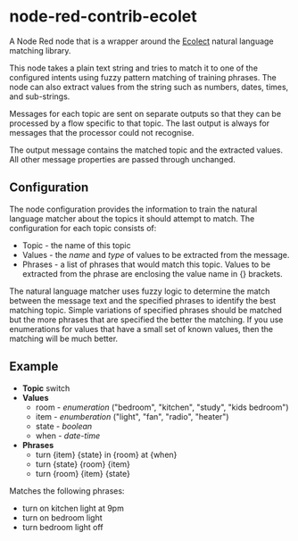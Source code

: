 # node-red-contrib-ecolet
A Node Red node that is a wrapper around the [Ecolect](https://www.npmjs.com/package/ecolect) natural language matching library.

This node takes a plain text string and tries to match it to one of the configured intents using fuzzy pattern matching of training phrases.  The node can also extract values from the string such as numbers, dates, times, and sub-strings.

Messages for each topic are sent on separate outputs so that they can be
processed by a flow specific to that topic.  The last output is always for messages
that the processor could not recognise.

The output message contains the matched topic and the extracted values. All other message properties are passed through unchanged.</p>

## Configuration

The node configuration provides the information to train the natural language matcher
about the topics it should attempt to match.  The configuration for each topic consists of:

 - Topic - the name of this topic
 - Values - the *name* and *type* of values to be extracted from the message.
 - Phrases - a list of phrases that would match this topic.  Values to be extracted from the phrase are enclosing the value name in {} brackets.

The natural language matcher uses fuzzy logic to determine the match between the message
text and the specified phrases to identify the best matching topic. Simple variations of
specified phrases should be matched but the more phrases that are specified the better
the matching.  If you use enumerations for values that have a small set of known values, then 
the matching will be much better.


## Example

 - **Topic** switch
 - **Values**
    - room - *enumeration* ("bedroom", "kitchen", "study", "kids bedroom")
    - item - *enumberation* ("light", "fan", "radio", "heater")
    - state - *boolean*
    - when - *date-time*
  - **Phrases**
    - turn {item} {state} in {room} at {when}
    - turn {state} {room} {item}
    - turn {room} {item} {state}

Matches the following phrases:
  - turn on kitchen light at 9pm
  - turn on bedroom light
  - turn bedroom light off

